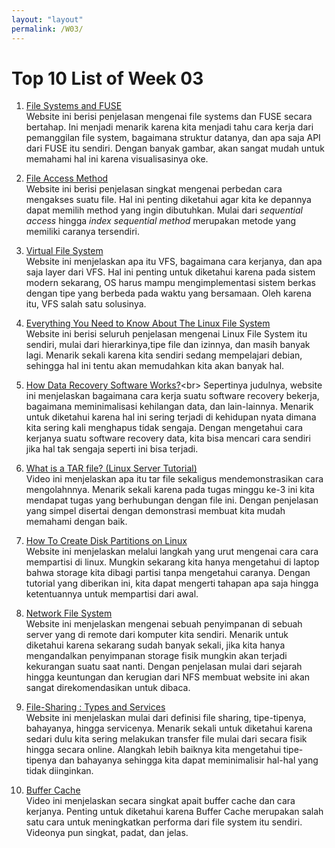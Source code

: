 ```yaml
---
layout: "layout"
permalink: /W03/
---
```


# Top 10 List of Week 03

1. [File Systems and FUSE](https://www.cs.cmu.edu/~fp/courses/15213-s07/lectures/15-filesys/index.html)<br>
Website ini berisi penjelasan mengenai file systems dan FUSE secara bertahap. Ini menjadi menarik karena kita menjadi tahu cara kerja dari pemanggilan file system, bagaimana struktur datanya, dan apa saja API dari FUSE itu sendiri. Dengan banyak gambar, akan sangat mudah untuk memahami hal ini karena visualisasinya oke.

2. [File Access Method](https://www.geeksforgeeks.org/file-access-methods-in-operating-system/)<br>
Website ini berisi penjelasan singkat mengenai perbedan cara mengakses suatu file. Hal ini penting diketahui agar kita ke depannya dapat memilih method yang ingin dibutuhkan. Mulai dari *sequential access* hingga *index sequential method* merupakan metode yang memiliki caranya tersendiri.

3. [Virtual File System](http://openstorage.gunadarma.ac.id/linux/docs/v06/Kuliah/SistemOperasi/BUKU/SistemOperasi-4.X-2/ch16s05.html)<br>
Website ini menjelaskan apa itu VFS, bagaimana cara kerjanya, dan apa saja layer dari VFS. Hal ini penting untuk diketahui karena pada sistem modern sekarang, OS harus mampu mengimplementasi sistem berkas dengan tipe yang berbeda pada waktu yang bersamaan. Oleh karena itu, VFS salah satu solusinya.

4. [Everything You Need to Know About The Linux File System](https://www.ubuntupit.com/everything-you-need-to-know-about-the-linux-file-system/)<br>
Website ini berisi seluruh penjelasan mengenai Linux File System itu sendiri, mulai dari hierarkinya,tipe file dan izinnya, dan masih banyak lagi. Menarik sekali karena kita sendiri sedang mempelajari debian, sehingga hal ini tentu akan memudahkan kita akan banyak hal. 

5. [How Data Recovery Software Works?](https://www.techradar.com/news/how-data-recovery-software-works#:~:text=In%20the%20case%20of%20accidental,of%20the%20device%20in%20question.)<br>
Sepertinya judulnya, website ini menjelaskan bagaimana cara kerja suatu software recovery bekerja, bagaimana meminimalisasi kehilangan data, dan lain-lainnya. Menarik untuk diketahui karena hal ini sering terjadi di kehidupan nyata dimana kita sering kali menghapus tidak sengaja. Dengan mengetahui cara kerjanya suatu software recovery data, kita bisa mencari cara sendiri jika hal tak sengaja seperti ini bisa terjadi.

6. [What is a TAR file? (Linux Server Tutorial)](https://www.youtube.com/watch?v=Euub2EAt8jQ)<br>
Video ini menjelaskan apa itu tar file sekaligus mendemonstrasikan cara mengolahnnya. Menarik sekali karena pada tugas minggu ke-3 ini kita mendapat tugas yang berhubungan dengan file ini. Dengan penjelasan yang simpel disertai dengan demonstrasi membuat kita mudah memahami dengan baik.

7. [How To Create Disk Partitions on Linux](https://devconnected.com/how-to-create-disk-partitions-on-linux/)<br>
Website ini menjelaskan melalui langkah yang urut mengenai cara cara mempartisi di linux. Mungkin sekarang kita hanya mengetahui di laptop bahwa storage kita dibagi partisi tanpa mengetahui caranya. Dengan tutorial yang diberikan ini, kita dapat mengerti tahapan apa saja hingga ketentuannya untuk mempartisi dari awal.

8. [Network File System](https://searchenterprisedesktop.techtarget.com/definition/Network-File-System)<br>
Website ini menjelaskan mengenai sebuah penyimpanan di sebuah server yang di remote dari komputer kita sendiri. Menarik untuk diketahui karena sekarang sudah banyak sekali, jika kita hanya mengandalkan penyimpanan storage fisik mungkin akan terjadi kekurangan suatu saat nanti. Dengan penjelasan mulai dari sejarah hingga keuntungan dan kerugian dari NFS membuat website ini akan sangat direkomendasikan untuk dibaca. 

9. [File-Sharing : Types and Services](https://codecondo.com/file-sharing-types-and-services/)<br>
Website ini menjelaskan mulai dari definisi file sharing, tipe-tipenya, bahayanya, hingga servicenya. Menarik sekali untuk diketahui karena sedari dulu kita sering melakukan transfer file mulai dari secara fisik hingga secara online. Alangkah lebih baiknya kita mengetahui tipe-tipenya dan bahayanya sehingga kita dapat meminimalisir hal-hal yang tidak diinginkan.

10. [Buffer Cache](https://www.youtube.com/watch?v=x2vegjeJICk)<br>
Video ini menjelaskan secara singkat apait buffer cache dan cara kerjanya. Penting untuk diketahui karena Buffer Cache merupakan salah satu cara untuk meningkatkan performa dari file system itu sendiri. Videonya pun singkat, padat, dan jelas. 

